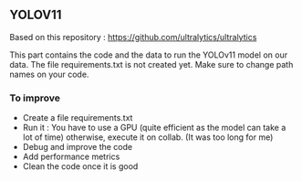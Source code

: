 ## YOLOV11 
Based on this repository : https://github.com/ultralytics/ultralytics

This part contains the code and the data to run the YOLOv11 model on our data.
The file requirements.txt is not created yet.
Make sure to change path names on your code.

### To improve
  - Create a file requirements.txt
  - Run it : You have to use a GPU (quite efficient as the model can take a lot of time) otherwise, execute it on collab. (It was too long for me)
  - Debug and improve the code
  - Add performance metrics
  - Clean the code once it is good



